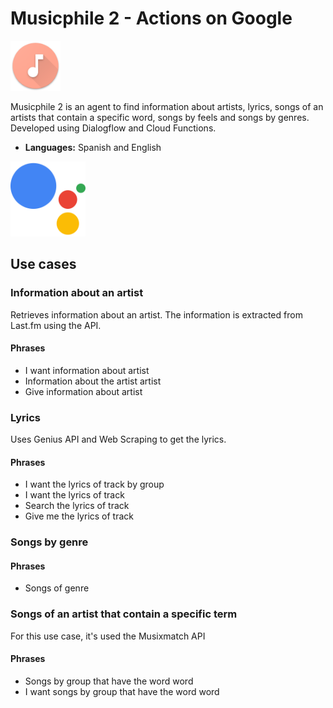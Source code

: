 # Musicphile 2 - Actions on Google

<img src="./repo_images/ic_launcher.png" height="80">

Musicphile 2 is an agent to find information about artists, lyrics, songs of an artists that contain a specific word, songs by feels and songs by genres. Developed using Dialogflow and Cloud Functions.  
- **Languages:** Spanish and English

<img src="./repo_images/google_assistant_logo.svg?sanitize=true" height="120">

## Use cases

### Information about an artist

Retrieves information about an artist. The information is extracted from Last.fm using the API.

#### Phrases

- I want information about artist
- Information about the artist artist
- Give information about artist

### Lyrics

Uses Genius API and Web Scraping to get the lyrics.

#### Phrases

- I want the lyrics of track by group
- I want the lyrics of track
- Search the lyrics of track
- Give me the lyrics of track

### Songs by genre

#### Phrases

- Songs of genre

### Songs of an artist that contain a specific term

For this use case, it's used the Musixmatch API

#### Phrases

- Songs by group that have the word word
- I want songs by group that have the word word
